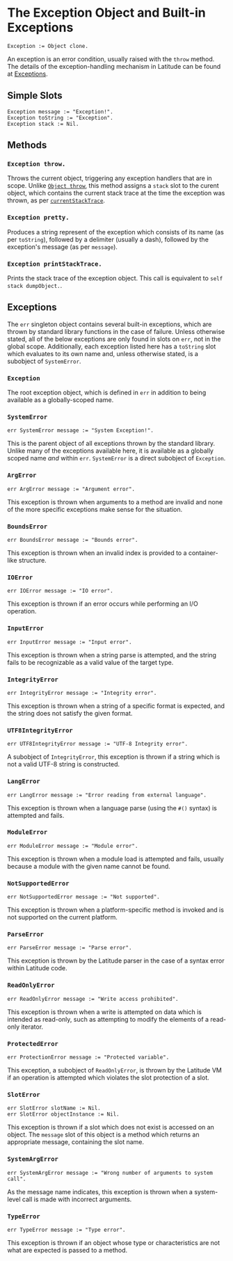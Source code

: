 
# The Exception Object and Built-in Exceptions

    Exception := Object clone.

An exception is an error condition, usually raised with the `throw`
method. The details of the exception-handling mechanism in Latitude
can be found
at
[Exceptions](../i_syntax_and_semantics/ch6_controlflow.md#exceptions).

## Simple Slots

    Exception message := "Exception!".
    Exception toString := "Exception".
    Exception stack := Nil.

## Methods

### `Exception throw.`

Throws the current object, triggering any exception handlers that are
in scope. Unlike [`Object throw`](object.md#object-throw), this method
assigns a `stack` slot to the curent object, which contains the
current stack trace at the time the exception was thrown, as per
[`currentStackTrace`](global.md#global-currentstacktrace).

### `Exception pretty.`

Produces a string represent of the exception which consists of its
name (as per `toString`), followed by a delimiter (usually a dash),
followed by the exception's message (as per `message`).

### `Exception printStackTrace.`

Prints the stack trace of the exception object. This call is
equivalent to `self stack dumpObject.`.

## Exceptions

The `err` singleton object contains several built-in exceptions, which
are thrown by standard library functions in the case of
failure. Unless otherwise stated, all of the below exceptions are only
found in slots on `err`, not in the global scope. Additionally, each
exception listed here has a `toString` slot which evaluates to its own
name and, unless otherwise stated, is a subobject of `SystemError`.

### `Exception`

The root exception object, which is defined in `err` in addition to
being available as a globally-scoped name.

### `SystemError`

    err SystemError message := "System Exception!".

This is the parent object of all exceptions thrown by the standard
library. Unlike many of the exceptions available here, it is available
as a globally scoped name *and* within `err`. `SystemError` is a
direct subobject of `Exception`.

### `ArgError`

    err ArgError message := "Argument error".

This exception is thrown when arguments to a method are invalid and
none of the more specific exceptions make sense for the situation.

### `BoundsError`

    err BoundsError message := "Bounds error".

This exception is thrown when an invalid index is provided to a
container-like structure.

### `IOError`

    err IOError message := "IO error".

This exception is thrown if an error occurs while performing an I/O
operation.

### `InputError`

    err InputError message := "Input error".

This exception is thrown when a string parse is attempted, and the
string fails to be recognizable as a valid value of the target type.

### `IntegrityError`

    err IntegrityError message := "Integrity error".

This exception is thrown when a string of a specific format is
expected, and the string does not satisfy the given format.

### `UTF8IntegrityError`

    err UTF8IntegrityError message := "UTF-8 Integrity error".

A subobject of `IntegrityError`, this exception is thrown if a string
which is not a valid UTF-8 string is constructed.

### `LangError`

    err LangError message := "Error reading from external language".

This exception is thrown when a language parse (using the `#()`
syntax) is attempted and fails.

### `ModuleError`

    err ModuleError message := "Module error".

This exception is thrown when a module load is attempted and fails,
usually because a module with the given name cannot be found.

### `NotSupportedError`

    err NotSupportedError message := "Not supported".

This exception is thrown when a platform-specific method is invoked
and is not supported on the current platform.

### `ParseError`

    err ParseError message := "Parse error".

This exception is thrown by the Latitude parser in the case of a
syntax error within Latitude code.

### `ReadOnlyError`

    err ReadOnlyError message := "Write access prohibited".

This exception is thrown when a write is attempted on data which is
intended as read-only, such as attempting to modify the elements of a
read-only iterator.

### `ProtectedError`

    err ProtectionError message := "Protected variable".

This exception, a subobject of `ReadOnlyError`, is thrown by the
Latitude VM if an operation is attempted which violates the slot
protection of a slot.

### `SlotError`

    err SlotError slotName := Nil.
    err SlotError objectInstance := Nil.

This exception is thrown if a slot which does not exist is accessed on
an object. The `message` slot of this object is a method which returns
an appropriate message, containing the slot name.

### `SystemArgError`

    err SystemArgError message := "Wrong number of arguments to system call".

As the message name indicates, this exception is thrown when a
system-level call is made with incorrect arguments.

### `TypeError`

    err TypeError message := "Type error".

This exception is thrown if an object whose type or characteristics
are not what are expected is passed to a method.
